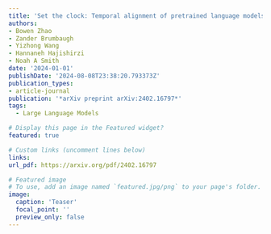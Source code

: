 ```yaml
---
title: 'Set the clock: Temporal alignment of pretrained language models'
authors:
- Bowen Zhao
- Zander Brumbaugh
- Yizhong Wang
- Hannaneh Hajishirzi
- Noah A Smith
date: '2024-01-01'
publishDate: '2024-08-08T23:38:20.793373Z'
publication_types:
- article-journal
publication: '*arXiv preprint arXiv:2402.16797*'
tags:
  - Large Language Models

# Display this page in the Featured widget?
featured: true

# Custom links (uncomment lines below)
links:
url_pdf: https://arxiv.org/pdf/2402.16797

# Featured image
# To use, add an image named `featured.jpg/png` to your page's folder.
image:
  caption: 'Teaser'
  focal_point: ''
  preview_only: false
---
```

